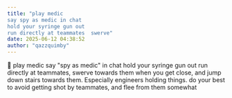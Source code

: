 ```yaml
---
title: "play medic
say spy as medic in chat
hold your syringe gun out
run directly at teammates  swerve"
date: 2025-06-12 04:38:52
author: "qazzquimby"
---
```


💭 
play medic
say "spy as medic" in chat
hold your syringe gun out
run directly at teammates, swerve towards them when you get close, and jump down stairs towards them. Especially engineers holding things.
do your best to avoid getting shot by teammates, and flee from them somewhat